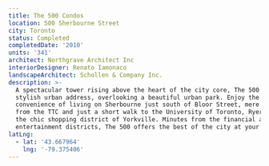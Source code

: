 ```yaml
---
title: The 500 Condos
location: 500 Sherbourne Street
city: Toronto
status: Completed
completedDate: '2010'
units: '341'
architect: Northgrave Architect Inc
interiorDesigner: Renato Iamonaco
landscapeArchitect: Schollen & Company Inc.
description: >-
  A spectacular tower rising above the heart of the city core, The 500 is a
  stylish urban address, overlooking a beautiful urban park. Enjoy the
  convenience of living on Sherbourne just south of Bloor Street, mere steps
  from the TTC and just a short walk to the University of Toronto, Ryerson and
  the chic shopping district of Yorkville. Minutes from the financial and
  entertainment districts, The 500 offers the best of the city at your doorstep.
latLng:
  - lat: '43.667964'
    lng: '-79.375406'
---
```


